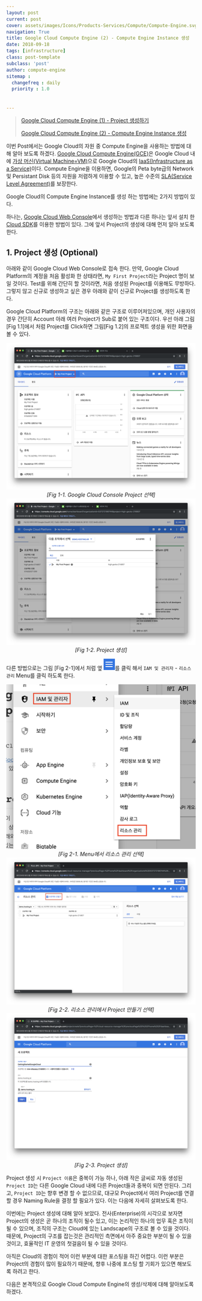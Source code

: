 ```yaml
---
layout: post
current: post
cover: assets/images/Icons/Products-Services/Compute/Compute-Engine.svg
navigation: True
title: Google Cloud Compute Engine (2) - Compute Engine Instance 생성
date: 2018-09-18
tags: [infrastructure]
class: post-template
subclass: 'post'
author: compute-engine
sitemap :
  changefreq : daily
  priority : 1.0


---
```


> [Google Cloud Compute Engine (1) - Project 생성하기]({{site.url}}/Google-Cloud-Compute-Engine-Usage-1)
>
> [Google Cloud Compute Engine (2) - Compute Engine Instance 생성]({{site.url}}/Google-Cloud-Compute-Engine-Usage-2)

이번 Post에서는 Google Cloud의 자원 중 Compute Engine을 사용하는 방법에 대해 알아 보도록 하겠다. [Google Cloud Compute Engine(GCE)](https://cloud.google.com/compute/)은 Google Cloud 내에 [가상 머신(Virtual Machine=VM)](https://ko.wikipedia.org/wiki/%EA%B0%80%EC%83%81_%EB%A8%B8%EC%8B%A0#%EA%B0%80%EC%83%81_%EB%A8%B8%EC%8B%A0_%EC%9D%91%EC%9A%A9_%EC%86%8C%ED%94%84%ED%8A%B8%EC%9B%A8%EC%96%B4)으로 Google Cloud의 [IaaS(Infrastructure as a Service)](https://ko.wikipedia.org/wiki/%EC%84%9C%EB%B9%84%EC%8A%A4%EB%A1%9C%EC%84%9C%EC%9D%98_%EC%9D%B8%ED%94%84%EB%9D%BC%EC%8A%A4%ED%8A%B8%EB%9F%AD%EC%B2%98)이다. Compute Engine을 이용하면, Google의 Peta byte급의 Network 및 Persistant Disk 등의 자원을 저렴하게 이용할 수 있고, 높은 수준의 [SLA(Service Level Agreement)](https://cloud.google.com/compute/sla)를 보장한다. 



Google Cloud의 Compute Engine Instance를 생성 하는 방법에는 2가지 방법이 있다. 

하나는, [Google Cloud Web Console](https://console.cloud.google.com/)에서 생성하는 방법과 다른 하나는 앞서 설치 한 [Cloud SDK](https://jay-pak.github.io/Google-Cloud-SDK-Install)를 이용한 방법이 있다. 그에 앞서 Project의 생성에 대해 먼저 알아 보도록 한다. 





## 1. Project 생성 (Optional)

아래와 같이 Google Cloud Web Console로 접속 한다. 만약, Google Cloud Platform의 계정을 처음 활성화 한 상태라면, `My First Project`라는 Project 명이 보일 것이다. Test를 위해 간단히 할 것이라면, 처음 생성된 Project를 이용해도 무방하다. 그렇지 않고 신규로 생성하고 싶은 경우 아래와 같이 신규로 Project를 생성하도록 한다. 

 Google Cloud Platform의 구조는 아래와 같은 구조로 이루어져있으며, 개인 사용자의 경우 간단히 Account 아래 여러 Project가 Sub로 붙어 있는 구조이다. 우선 아래 그림 [Fig 1.1]에서 처럼 Project를 Click하면 그림[Fig 1.2]의 프로젝트 생성을 위한 화면을 볼 수 있다. 

<center>
    <img src="../images/google-cloud-project-create/web-console-0.png"/>
	<br/>
    <em>[Fig 1-1. Google Cloud Console Project 선택]</em>
</center>

<center>
    <img src="../images/google-cloud-project-create/web-console-1.png"/>
	<br/>
    <em>[Fig 1-2. Project 생성] </em>
</center>




다른 방법으로는 그림 [Fig 2-1]에서 처럼 옆 <img src="../assets/images/top-menu.png" width=30px height=30px/>를 클릭 해서 `IAM 및 관리자` - `리소스 관리` Menu를 클릭 하도록 한다. 



<center>
    <img src="../images/google-cloud-project-create/menu-resource-0.png"/>
	<br/>
    <em>[Fig 2-1. Menu에서 리소스 관리 선택]</em>
</center>

<center>
    <img src="../images/google-cloud-project-create/menu-resource-1.png"/>
	<br/>
    <em>[Fig 2-2. 리소스 관리에서 Project 만들기 선택]</em>
</center>

<center>
    <img src="../images/google-cloud-project-create/menu-resource-2.png"/>
	<br/>
    <em>[Fig 2-3. Project 생성]</em>
</center>

Project 생성 시 `Project 이름`은 중복이 가능 하나, 아래 작은 글씨로 자동 생성된 `Project ID`는 다른 Google Cloud 내에 다른 Project들과 중복이 되면 안된다. 그리고, `Project ID`는 향후 변경 할 수 없으므로, 대규모 Project에서 여러 Project를 연결 할 경우 Naming Rule을 결정 할 필요가 있다. 이는 다음에 자세히 살펴보도록 한다. 

이번에는 Project 생성에 대해 알아 보았다. 전사(Enterprise)의 시각으로 보자면 Project의 생성은 곧 하나의 조직이 될수 있고, 이는 논리적인 하나의 업무 혹은 조직이 될 수 있으며, 조직의 구조는 Cloud에 있는 Landscape의 구조로 볼 수 있을 것이다. 때문에, Project의 구조를 잡는것은 관리적인 측면에서 아주 중요한 부분이 될 수 있을 것이고, 효율적인 IT 운영의 첫걸음이 될 수 있을 것이다. 

아직은 Cloud의 경험이 적어 이런 부분에 대한 포스팅을 하긴 어렵다. 이런 부분은 Project의 경험이 많이 필요하기 때문에, 향후 나중에 포스팅 할 기회가 있으면 해보도록 하려고 한다. 

다음은 본격적으로 Google Cloud Compute Engine의 생성/삭제에 대해 알아보도록 하겠다.